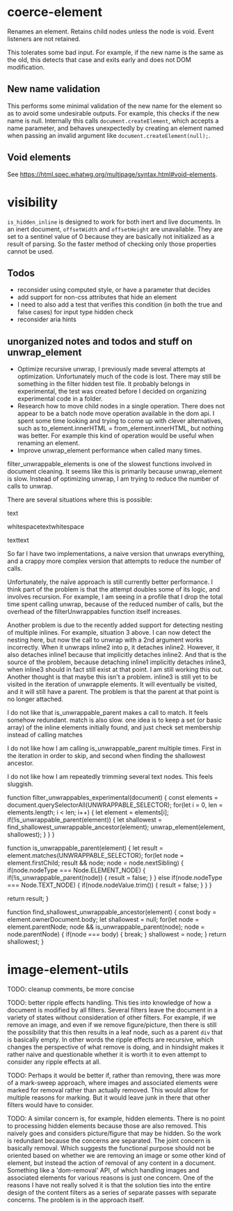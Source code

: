 # coerce-element
Renames an element. Retains child nodes unless the node is void. Event listeners are not retained.

This tolerates some bad input. For example, if the new name is the same as the old, this detects that case and exits early and does not DOM modification.

## New name validation
This performs some minimal validation of the new name for the element so as to avoid some undesirable outputs. For example, this checks if the new name is null. Internally this calls `document.createElement`, which accepts a name parameter, and behaves unexpectedly by creating an element named <null> when passing an invalid argument like `document.createElement(null);`.

## Void elements
See https://html.spec.whatwg.org/multipage/syntax.html#void-elements.



# visibility
`is_hidden_inline` is designed to work for both inert and live documents. In an inert document, `offsetWidth` and `offsetHeight` are unavailable. They are set to a sentinel value of 0 because they are basically not initialized as a result of parsing. So the faster method of checking only those properties cannot be used.

## Todos
* reconsider using computed style, or have a parameter that decides
* add support for non-css attributes that hide an element
* I need to also add a test that verifies this condition (in both the true and false cases) for input type hidden check
* reconsider aria hints


## unorganized notes and todos and stuff on unwrap_element
* Optimize recursive unwrap, I previously made several attempts at optimization. Unfortunately much of the code is lost. There may still be something in the filter hidden test file. It probably belongs in experimental, the test was created before I decided on organizing experimental code in a folder.
* Research how to move child nodes in a single operation. There does not appear to be a batch node move operation available in the dom api. I spent some time looking and trying to come up with clever alternatives, such as to_element.innerHTML = from_element.innerHTML, but nothing was better. For example this kind of operation would be useful when renaming an element.
* Improve unwrap_element performance when called many times.

filter_unwrappable_elements is one of the slowest functions involved in document cleaning. It seems like this is primarily because unwrap_element is slow. Instead of optimizing unwrap, I am trying to reduce the number of calls to unwrap.

There are several situations where this is possible:

<p><inline><inline>text</inline></inline></p>
<p><inline>whitespace<inline>text</inline>whitespace</p>
<p><inline><inline>text</inline><inline>text</inline></inline></p>
So far I have two implementations, a naive version that unwraps everything, and a crappy more complex version that attempts to reduce the number of calls.

Unfortunately, the naïve approach is still currently better performance. I think part of the problem is that the attempt doubles some of its logic, and involves recursion. For example, I am seeing in a profile that I drop the total time spent calling unwrap, because of the reduced number of calls, but the overhead of the filterUnwrappables function itself increases.

Another problem is due to the recently added support for detecting nesting of multiple inlines. For example, situation 3 above. I can now detect the nesting here, but now the call to unwrap with a 2nd argument works incorrectly. When it unwraps inline2 into p, it detaches inline2. However, it also detaches inline1 because that implicitly detaches inline2. And that is the source of the problem, because detaching inline1 implicitly detaches inline3, when inline3 should in fact still exist at that point. I am still working this out. Another thought is that maybe this isn't a problem. inline3 is still yet to be visited in the iteration of unwrapple elements. It will eventually be visited, and it will still have a parent. The problem is that the parent at that point is no longer attached.

I do not like that is_unwrappable_parent makes a call to match. It feels somehow redundant. match is also slow. one idea is to keep a set (or basic array) of the inline elements initially found, and just check set membership instead of calling matches

I do not like how I am calling is_unwrappable_parent multiple times. First in the iteration in order to skip, and second when finding the shallowest ancestor.

I do not like how I am repeatedly trimming several text nodes. This feels sluggish.

function filter_unwrappables_experimental(document) {
  const elements = document.querySelectorAll(UNWRAPPABLE_SELECTOR);
  for(let i = 0, len = elements.length; i < len; i++) {
    let element = elements[i];
    if(!is_unwrappable_parent(element)) {
      let shallowest = find_shallowest_unwrappable_ancestor(element);
      unwrap_element(element, shallowest);
    }
  }
}

function is_unwrappable_parent(element) {
  let result = element.matches(UNWRAPPABLE_SELECTOR);
  for(let node = element.firstChild; result && node;
    node = node.nextSibling) {
    if(node.nodeType === Node.ELEMENT_NODE) {
      if(!is_unwrappable_parent(node)) {
        result = false;
      }
    } else if(node.nodeType === Node.TEXT_NODE) {
      if(node.nodeValue.trim()) {
        result = false;
      }
    }
  }

  return result;
}

function find_shallowest_unwrappable_ancestor(element) {
  const body = element.ownerDocument.body;
  let shallowest = null;
  for(let node = element.parentNode; node && is_unwrappable_parent(node);
    node = node.parentNode) {
    if(node === body) {
      break;
    }
    shallowest = node;
  }
  return shallowest;
}

# image-element-utils

TODO: cleanup comments, be more concise

TODO: better ripple effects handling. This ties into knowledge of how a
document is modified by all filters. Several filters leave the document in a
variety of states without consideration of other filters. For example, if we
remove an image, and even if we remove figure/picture, then there is still
the possibility that this then results in a leaf node, such as a parent `div`
that is basically empty. In other words the ripple effects are recursive,
which changes the perspective of what remove is doing, and in hindsight makes
it rather naive and questionable whether it is worth it to even attempt to
consider any ripple effects at all.

TODO: Perhaps it would be better if, rather than removing, there was more of
a mark-sweep approach, where images and associated elements were marked for
removal rather than actually removed. This would allow for multiple reasons
for marking. But it would leave junk in there that other filters would have
to consider.

TODO: A similar concern is, for example, hidden elements. There is no point
to processing hidden elements because those are also removed. This naively
goes and considers picture/figure that may be hidden. So the work is
redundant because the concerns are separated. The joint concern is basically
removal. Which suggests the functional purpose should not be oriented based
on whether we are removing an image or some other kind of element, but
instead the action of removal of any content in a document. Something like a
'dom-removal' API, of which handling images and associated elements for
various reasons is just one concern. One of the reasons I have not really
solved it is that the solution ties into the entire design of the content
filters as a series of separate passes with separate concerns. The problem is
in the approach itself.
